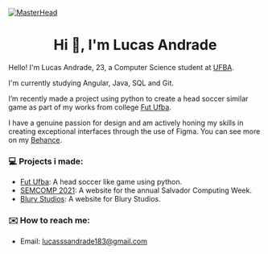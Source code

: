 [![MasterHead](https://i.imgur.com/Ag2xH2J.png)](https://www.behance.net/Lucas_Andrade_Design)
<h1 align="center">Hi 👋, I'm Lucas Andrade</h1>

Hello! I'm Lucas Andrade, 23, a Computer Science student at [UFBA](https://ufba.br/).

I'm currently studying Angular, Java, SQL and Git.

I’m recently made a project using python to create a head soccer similar game as part of my works from college [Fut Ufba](https://github.com/Erohf/FUT_UFBA).

I have a genuine passion for design and am actively honing my skills in creating exceptional interfaces through the use of Figma. You can see more on my [Behance](https://www.behance.net/Lucas_Andrade_Design).


### 💻 Projects i made:
- [Fut Ufba](https://github.com/Erohf/FUT_UFBA): A head soccer like game using python.
- [SEMCOMP 2021](https://www.behance.net/gallery/188066677/Semcomp-2021-Website-Design): A website for the annual Salvador Computing Week.
- [Blury Studios](https://www.behance.net/gallery/189107843/Blury-Studio-2023-Website-Design): A website for Blury Studios.


### ✉️ How to reach me:
- Email: lucasssandrade183@gmail.com
